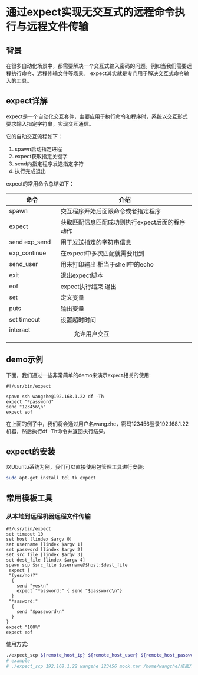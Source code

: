 # 通过expect实现无交互式的远程命令执行与远程文件传输

## 背景

在很多自动化场景中，都需要解决一个交互式输入密码的问题。例如当我们需要远程执行命令、远程传输文件等场景。
expect其实就是专门用于解决交互式命令输入的工具。

## expect详解

expect是一个自动化交互套件，主要应用于执行命令和程序时，系统以交互形式要求输入指定字符串，实现交互通信。

它的自动交互流程如下：

1. spawn启动指定进程
2. expect获取指定关键字
3. send向指定程序发送指定字符
4. 执行完成退出

expect的常用命令总结如下：

|命令|介绍|
|---|---|
spawn           |    交互程序开始后面跟命令或者指定程序
expect          |    获取匹配信息匹配成功则执行expect后面的程序动作
send exp_send   |    用于发送指定的字符串信息
exp_continue   |     在expect中多次匹配就需要用到
send_user       |    用来打印输出 相当于shell中的echo
exit            |    退出expect脚本
eof             |    expect执行结束 退出
set             |    定义变量
puts            |    输出变量
set timeout     |    设置超时时间
interact 　　　　|　　 允许用户交互


## demo示例

下面，我们通过一些非常简单的demo来演示`expect`相关的使用:

```
#!/usr/bin/expect

spawn ssh wangzhe@192.168.1.22 df -Th
expect "*password"
send "123456\n"
expect eof
```

在上面的例子中，我们将会通过用户名wangzhe，密码123456登录192.168.1.22机器，然后执行df -Th命令并返回执行结果。


## expect的安装

以Ubuntu系统为例，我们可以直接使用包管理工具进行安装:

```bash
sudo apt-get install tcl tk expect
```

## 常用模板工具

### 从本地到远程机器远程文件传输

```
#!/usr/bin/expect
set timeout 10
set host [lindex $argv 0]
set username [lindex $argv 1]
set password [lindex $argv 2]
set src_file [lindex $argv 3]
set dest_file [lindex $argv 4]
spawn scp $src_file $username@$host:$dest_file
 expect {
 "(yes/no)?"
  {
    send "yes\n"
    expect "*assword:" { send "$password\n"}
  }
 "*assword:"
  {
    send "$password\n"
  }
}
expect "100%"
expect eof
```

使用方式: 

```bash
./expect_scp ${remote_host_ip} ${remote_host_user} ${remote_host_password} ${local_file} ${remote_des_file}
# example
# ./expect_scp 192.168.1.22 wangzhe 123456 mock.tar /home/wangzhe/桌面/mock.$tag.tar
```

